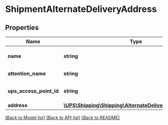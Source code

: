 # ShipmentAlternateDeliveryAddress

## Properties
Name | Type | Description | Notes
------------ | ------------- | ------------- | -------------
**name** | **string** | Retail Location Name. | 
**attention_name** | **string** | Attention Name. | 
**ups_access_point_id** | **string** | UPS Access Point ID. | [optional] 
**address** | [**\UPS\Shipping\Shipping\AlternateDeliveryAddressAddress**](AlternateDeliveryAddressAddress.md) |  | 

[[Back to Model list]](../../README.md#documentation-for-models) [[Back to API list]](../../README.md#documentation-for-api-endpoints) [[Back to README]](../../README.md)

